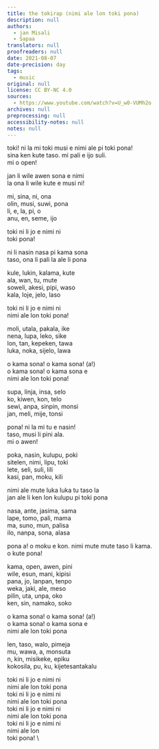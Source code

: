 ```yaml
---
title: the tokirap (nimi ale lon toki pona)
description: null
authors:
  - jan Misali
  - Sapaa
translators: null
proofreaders: null
date: 2021-08-07
date-precision: day
tags:
  - music
original: null
license: CC BY-NC 4.0
sources:
  - https://www.youtube.com/watch?v=U_w0-VUMh2o
archives: null
preprocessing: null
accessibility-notes: null
notes: null
---
```


toki! ni la mi toki musi e nimi ale pi toki pona!  \
sina ken kute taso. mi pali e ijo suli.  \
mi o open!

jan li wile awen sona e nimi  \
la ona li wile kute e musi ni!

mi, sina, ni, ona  \
olin, musi, suwi, pona  \
li, e, la, pi, o  \
anu, en, seme, ijo

toki ni li jo e nimi ni  \
toki pona!

ni li nasin nasa pi kama sona  \
taso, ona li pali la ale li pona

kule, lukin, kalama, kute  \
ala, wan, tu, mute  \
soweli, akesi, pipi, waso  \
kala, loje, jelo, laso

toki ni li jo e nimi ni  \
nimi ale lon toki pona!

moli, utala, pakala, ike  \
nena, lupa, leko, sike  \
lon, tan, kepeken, tawa  \
luka, noka, sijelo, lawa

o kama sona! o kama sona! (a!)  \
o kama sona! o kama sona e  \
nimi ale lon toki pona!

supa, linja, insa, selo  \
ko, kiwen, kon, telo  \
sewi, anpa, sinpin, monsi  \
jan, meli, mije, tonsi

pona! ni la mi tu e nasin!  \
taso, musi li pini ala.  \
mi o awen!

poka, nasin, kulupu, poki  \
sitelen, nimi, lipu, toki  \
lete, seli, suli, lili  \
kasi, pan, moku, kili

nimi ale mute luka luka tu taso la  \
jan ale li ken lon kulupu pi toki pona

nasa, ante, jasima, sama  \
lape, tomo, pali, mama  \
ma, suno, mun, palisa  \
ilo, nanpa, sona, alasa

pona a! o moku e kon. nimi mute mute taso li kama.  \
o kute pona!

kama, open, awen, pini  \
wile, esun, mani, kipisi  \
pana, jo, lanpan, tenpo  \
weka, jaki, ale, meso  \
pilin, uta, unpa, oko  \
ken, sin, namako, soko

o kama sona! o kama sona! (a!)  \
o kama sona! o kama sona e  \
nimi ale lon toki pona

len, taso, walo, pimeja  \
mu, wawa, a, monsuta  \
n, kin, misikeke, epiku  \
kokosila, pu, ku, kijetesantakalu

toki ni li jo e nimi ni  \
nimi ale lon toki pona  \
toki ni li jo e nimi ni  \
nimi ale lon toki pona  \
toki ni li jo e nimi ni  \
nimi ale lon toki pona  \
toki ni li jo e nimi ni  \
nimi ale lon  \
toki pona!  \
